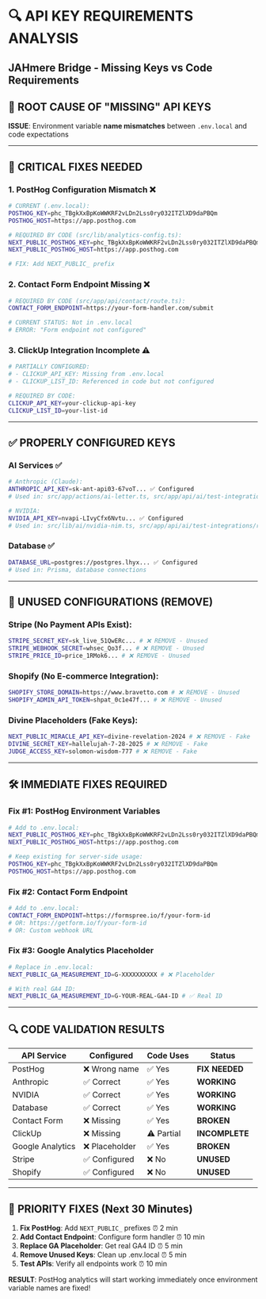 # 🔍 API KEY REQUIREMENTS ANALYSIS
## JAHmere Bridge - Missing Keys vs Code Requirements

## 🚨 **ROOT CAUSE OF "MISSING" API KEYS**

**ISSUE**: Environment variable **name mismatches** between `.env.local` and code expectations

---

## **🔧 CRITICAL FIXES NEEDED**

### **1. PostHog Configuration Mismatch** ❌
```bash
# CURRENT (.env.local):
POSTHOG_KEY=phc_TBgkXxBpKoWWKRF2vLDn2Lss0ry032ITZlXD9daPBQm
POSTHOG_HOST=https://app.posthog.com

# REQUIRED BY CODE (src/lib/analytics-config.ts):
NEXT_PUBLIC_POSTHOG_KEY=phc_TBgkXxBpKoWWKRF2vLDn2Lss0ry032ITZlXD9daPBQm
NEXT_PUBLIC_POSTHOG_HOST=https://app.posthog.com

# FIX: Add NEXT_PUBLIC_ prefix
```

### **2. Contact Form Endpoint Missing** ❌
```bash
# REQUIRED BY CODE (src/app/api/contact/route.ts):
CONTACT_FORM_ENDPOINT=https://your-form-handler.com/submit

# CURRENT STATUS: Not in .env.local
# ERROR: "Form endpoint not configured"
```

### **3. ClickUp Integration Incomplete** ⚠️
```bash
# PARTIALLY CONFIGURED:
# - CLICKUP_API_KEY: Missing from .env.local
# - CLICKUP_LIST_ID: Referenced in code but not configured

# REQUIRED BY CODE:
CLICKUP_API_KEY=your-clickup-api-key
CLICKUP_LIST_ID=your-list-id
```

---

## **✅ PROPERLY CONFIGURED KEYS**

### **AI Services** ✅
```bash
# Anthropic (Claude):
ANTHROPIC_API_KEY=sk-ant-api03-67voT... ✅ Configured
# Used in: src/app/actions/ai-letter.ts, src/app/api/ai/test-integrations/route.ts

# NVIDIA:  
NVIDIA_API_KEY=nvapi-LIvyCfx6Nvtu... ✅ Configured
# Used in: src/lib/ai/nvidia-nim.ts, src/app/api/ai/test-integrations/route.ts
```

### **Database** ✅
```bash
DATABASE_URL=postgres://postgres.lhyx... ✅ Configured
# Used in: Prisma, database connections
```

---

## **🚮 UNUSED CONFIGURATIONS (REMOVE)**

### **Stripe (No Payment APIs Exist):**
```bash
STRIPE_SECRET_KEY=sk_live_51QwERc... # ❌ REMOVE - Unused
STRIPE_WEBHOOK_SECRET=whsec_Qo3f... # ❌ REMOVE - Unused  
STRIPE_PRICE_ID=price_1RMok6... # ❌ REMOVE - Unused
```

### **Shopify (No E-commerce Integration):**
```bash
SHOPIFY_STORE_DOMAIN=https://www.bravetto.com # ❌ REMOVE - Unused
SHOPIFY_ADMIN_API_TOKEN=shpat_0c1e47f... # ❌ REMOVE - Unused
```

### **Divine Placeholders (Fake Keys):**
```bash
NEXT_PUBLIC_MIRACLE_API_KEY=divine-revelation-2024 # ❌ REMOVE - Fake
DIVINE_SECRET_KEY=hallelujah-7-28-2025 # ❌ REMOVE - Fake  
JUDGE_ACCESS_KEY=solomon-wisdom-777 # ❌ REMOVE - Fake
```

---

## **🛠️ IMMEDIATE FIXES REQUIRED**

### **Fix #1: PostHog Environment Variables**
```bash
# Add to .env.local:
NEXT_PUBLIC_POSTHOG_KEY=phc_TBgkXxBpKoWWKRF2vLDn2Lss0ry032ITZlXD9daPBQm
NEXT_PUBLIC_POSTHOG_HOST=https://app.posthog.com

# Keep existing for server-side usage:
POSTHOG_KEY=phc_TBgkXxBpKoWWKRF2vLDn2Lss0ry032ITZlXD9daPBQm
POSTHOG_HOST=https://app.posthog.com
```

### **Fix #2: Contact Form Endpoint**
```bash
# Add to .env.local:
CONTACT_FORM_ENDPOINT=https://formspree.io/f/your-form-id
# OR: https://getform.io/f/your-form-id  
# OR: Custom webhook URL
```

### **Fix #3: Google Analytics Placeholder**
```bash
# Replace in .env.local:
NEXT_PUBLIC_GA_MEASUREMENT_ID=G-XXXXXXXXXX # ❌ Placeholder

# With real GA4 ID:
NEXT_PUBLIC_GA_MEASUREMENT_ID=G-YOUR-REAL-GA4-ID # ✅ Real ID
```

---

## **🔍 CODE VALIDATION RESULTS**

| API Service | Configured | Code Uses | Status |
|-------------|------------|-----------|---------|
| PostHog | ❌ Wrong name | ✅ Yes | **FIX NEEDED** |
| Anthropic | ✅ Correct | ✅ Yes | **WORKING** |
| NVIDIA | ✅ Correct | ✅ Yes | **WORKING** |
| Database | ✅ Correct | ✅ Yes | **WORKING** |
| Contact Form | ❌ Missing | ✅ Yes | **BROKEN** |
| ClickUp | ❌ Missing | ⚠️ Partial | **INCOMPLETE** |
| Google Analytics | ❌ Placeholder | ✅ Yes | **BROKEN** |
| Stripe | ✅ Configured | ❌ No | **UNUSED** |
| Shopify | ✅ Configured | ❌ No | **UNUSED** |

---

## **🎯 PRIORITY FIXES (Next 30 Minutes)**

1. **Fix PostHog**: Add `NEXT_PUBLIC_` prefixes ⏰ 2 min
2. **Add Contact Endpoint**: Configure form handler ⏰ 10 min  
3. **Replace GA Placeholder**: Get real GA4 ID ⏰ 5 min
4. **Remove Unused Keys**: Clean up .env.local ⏰ 5 min
5. **Test APIs**: Verify all endpoints work ⏰ 10 min

**RESULT**: PostHog analytics will start working immediately once environment variable names are fixed! 